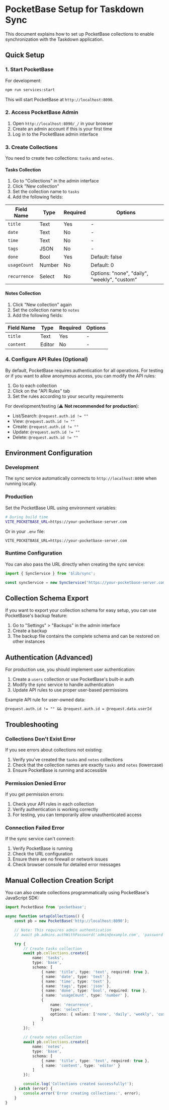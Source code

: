 # PocketBase Setup for Taskdown Sync

This document explains how to set up PocketBase collections to enable synchronization with the Taskdown application.

## Quick Setup

### 1. Start PocketBase

For development:

```bash
npm run services:start
```

This will start PocketBase at `http://localhost:8090`.

### 2. Access PocketBase Admin

1. Open `http://localhost:8090/_/` in your browser
2. Create an admin account if this is your first time
3. Log in to the PocketBase admin interface

### 3. Create Collections

You need to create two collections: `tasks` and `notes`.

#### Tasks Collection

1. Go to "Collections" in the admin interface
2. Click "New collection"
3. Set the collection name to `tasks`
4. Add the following fields:

| Field Name   | Type   | Required | Options                                      |
| ------------ | ------ | -------- | -------------------------------------------- |
| `title`      | Text   | Yes      | -                                            |
| `date`       | Text   | No       | -                                            |
| `time`       | Text   | No       | -                                            |
| `tags`       | JSON   | No       | -                                            |
| `done`       | Bool   | Yes      | Default: false                               |
| `usageCount` | Number | No       | Default: 0                                   |
| `recurrence` | Select | No       | Options: "none", "daily", "weekly", "custom" |

#### Notes Collection

1. Click "New collection" again
2. Set the collection name to `notes`
3. Add the following fields:

| Field Name | Type   | Required | Options |
| ---------- | ------ | -------- | ------- |
| `title`    | Text   | Yes      | -       |
| `content`  | Editor | No       | -       |

### 4. Configure API Rules (Optional)

By default, PocketBase requires authentication for all operations. For testing or if you want to allow anonymous access, you can modify the API rules:

1. Go to each collection
2. Click on the "API Rules" tab
3. Set the rules according to your security requirements

For development/testing (⚠️ **Not recommended for production**):

- List/Search: `@request.auth.id != ""`
- View: `@request.auth.id != ""`
- Create: `@request.auth.id != ""`
- Update: `@request.auth.id != ""`
- Delete: `@request.auth.id != ""`

## Environment Configuration

### Development

The sync service automatically connects to `http://localhost:8090` when running locally.

### Production

Set the PocketBase URL using environment variables:

```bash
# During build time
VITE_POCKETBASE_URL=https://your-pocketbase-server.com
```

Or in your `.env` file:

```env
VITE_POCKETBASE_URL=https://your-pocketbase-server.com
```

### Runtime Configuration

You can also pass the URL directly when creating the sync service:

```typescript
import { SyncService } from '$lib/sync';

const syncService = new SyncService('https://your-pocketbase-server.com');
```

## Collection Schema Export

If you want to export your collection schema for easy setup, you can use PocketBase's backup feature:

1. Go to "Settings" > "Backups" in the admin interface
2. Create a backup
3. The backup file contains the complete schema and can be restored on other instances

## Authentication (Advanced)

For production use, you should implement user authentication:

1. Create a `users` collection or use PocketBase's built-in auth
2. Modify the sync service to handle authentication
3. Update API rules to use proper user-based permissions

Example API rule for user-owned data:

```
@request.auth.id != "" && @request.auth.id = @request.data.userId
```

## Troubleshooting

### Collections Don't Exist Error

If you see errors about collections not existing:

1. Verify you've created the `tasks` and `notes` collections
2. Check that the collection names are exactly `tasks` and `notes` (lowercase)
3. Ensure PocketBase is running and accessible

### Permission Denied Error

If you get permission errors:

1. Check your API rules in each collection
2. Verify authentication is working correctly
3. For testing, you can temporarily allow unauthenticated access

### Connection Failed Error

If the sync service can't connect:

1. Verify PocketBase is running
2. Check the URL configuration
3. Ensure there are no firewall or network issues
4. Check browser console for detailed error messages

## Manual Collection Creation Script

You can also create collections programmatically using PocketBase's JavaScript SDK:

```typescript
import PocketBase from 'pocketbase';

async function setupCollections() {
	const pb = new PocketBase('http://localhost:8090');

	// Note: This requires admin authentication
	// await pb.admins.authWithPassword('admin@example.com', 'password');

	try {
		// Create tasks collection
		await pb.collections.create({
			name: 'tasks',
			type: 'base',
			schema: [
				{ name: 'title', type: 'text', required: true },
				{ name: 'date', type: 'text' },
				{ name: 'time', type: 'text' },
				{ name: 'tags', type: 'json' },
				{ name: 'done', type: 'bool', required: true },
				{ name: 'usageCount', type: 'number' },
				{
					name: 'recurrence',
					type: 'select',
					options: { values: ['none', 'daily', 'weekly', 'custom'] }
				}
			]
		});

		// Create notes collection
		await pb.collections.create({
			name: 'notes',
			type: 'base',
			schema: [
				{ name: 'title', type: 'text', required: true },
				{ name: 'content', type: 'editor' }
			]
		});

		console.log('Collections created successfully!');
	} catch (error) {
		console.error('Error creating collections:', error);
	}
}
```
